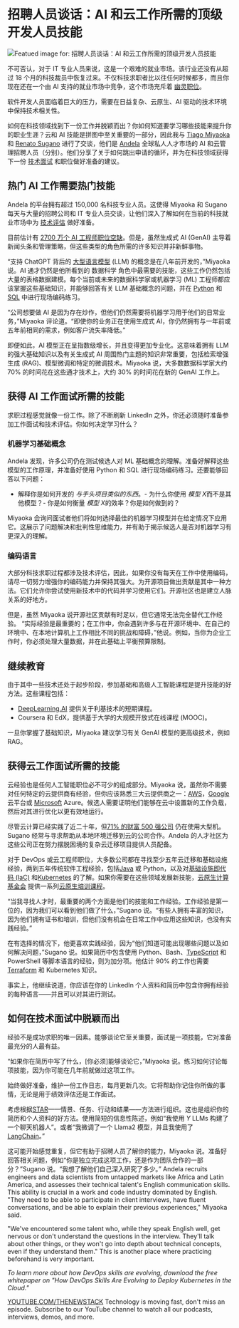 # 招聘人员谈话：AI 和云工作所需的顶级开发人员技能

![Featued image for: 招聘人员谈话：AI 和云工作所需的顶级开发人员技能](https://cdn.thenewstack.io/media/2024/07/32c99f9d-recruiters-speak-1024x576.jpg)

不可否认，对于 IT 专业人员来说，这是一个艰难的就业市场。该行业还没有从超过 18 个月的科技裁员中恢复过来。不仅科技求职者比以往任何时候都多，而且你现在还在一个由 AI 支持的就业市场中竞争，这个市场充斥着 [幽灵职位](https://thenewstack.io/how-to-use-generative-ai-to-find-your-next-tech-job/)。

软件开发人员面临着巨大的压力，需要在日益复杂、云原生、AI 驱动的技术环境中保持技术相关性。

如何在科技领域找到下一份工作并脱颖而出？你如何知道要学习哪些技能来提升你的职业生涯？云和 AI 技能是拼图中至关重要的一部分，因此我与 [Tiago Miyaoka](https://www.linkedin.com/in/tiago-yuzo-miyaoka/) 和 [Renato Sugano](https://www.linkedin.com/in/rsugano/) 进行了交谈，他们是 [Andela](https://www.andela.com/) 全球私人人才市场的 AI 和云管理招聘人员（分别）。他们分享了关于如何跳出申请的循环，并为在科技领域获得下一份 [技术面试](https://thenewstack.io/how-to-make-tech-interviews-suck-less/) 和职位做好准备的建议。

## 热门 AI 工作需要热门技能

Andela 的平台拥有超过 150,000 名科技专业人员。这使得 Miyaoka 和 Sugano 每天与大量的招聘公司和 IT 专业人员交谈，让他们深入了解如何在当前的科技就业市场中为 [技术评估](https://andela.com/our-process) 做好准备。

目前估计有 [2700 万个 AI 工程师职位空缺](https://thenewstack.io/tech-works-how-to-fill-the-27-million-ai-engineer-gap/)。但是，虽然生成式 AI (GenAI) 主导着新闻头条和管理策略，但这些类型的角色所需的许多知识并非新鲜事物。

“支持 ChatGPT 背后的 [大型语言模型](https://thenewstack.io/llm/) (LLM) 的概念是在八年前开发的，”Miyaoka 说。AI 通才仍然是他所看到的 数据科学 角色中最需要的技能，这些工作仍然包括大量的表格数据建模。每个当前或未来的数据科学家或机器学习 (ML) 工程师都应该掌握这些基础知识，并能够回答有关 LLM 基础概念的问题，并在 [Python](https://roadmap.sh/python) 和 [SQL](https://roadmap.sh/sql) 中进行现场编码练习。

“公司想要做 AI 是因为存在炒作，但他们仍然需要将机器学习用于他们的日常业务，”Miyaoka 评论道。“即使你的业务正在使用生成式 AI，你仍然拥有与一年前或五年前相同的需求，例如客户流失率降低。”

即便如此，AI 模型正在呈指数级增长，并且变得更加专业化。这意味着拥有 LLM 的强大基础知识以及有关生成式 AI 周围热门主题的知识非常重要，包括检索增强生成 (RAG)、模型微调和特定的微调技术。Miyaoka 说，大多数数据科学家大约 70% 的时间花在这些通才技术上，大约 30% 的时间花在新的 GenAI 工作上。

## 获得 AI 工作面试所需的技能

求职过程感觉就像一份工作。除了不断刷新 LinkedIn 之外，你还必须随时准备参加工作面试和技术评估。你如何决定学习什么？

### 机器学习基础概念

Andela 发现，许多公司仍在测试候选人对 ML 基础概念的理解。准备好解释这些模型的工作原理，并准备好使用 Python 和 SQL 进行现场编码练习。还要能够回答以下问题：

- 解释你是如何开发的
*与手头项目类似的东西*。- 为什么你使用
*模型 X*而不是其他模型？- 你是如何衡量
*模型 X*的效率？你是如何做到的？

Miyaoka 会询问面试者他们将如何选择最佳的机器学习模型并在给定情况下应用它。这展示了问题解决和批判性思维能力，并有助于揭示候选人是否对机器学习有更深入的理解。

### 编码语言

大部分科技求职过程都涉及技术评估，因此，如果你没有每天在工作中使用编码，请尽一切努力增强你的编码能力并保持其强大。为开源项目做出贡献是其中一种方法。它们允许你尝试使用新技术中的代码并学习使用它们。开源社区也是建立人脉关系的好地方。

但是，虽然 Miyaoka 说开源社区贡献有时足以，但它通常无法完全替代工作经验。
“实际经验是最重要的；在工作中，你会遇到许多与在开源环境中、在自己的环境中、在本地计算机上工作相比不同的挑战和障碍，”他说。例如，当你为企业工作时，你必须处理大量数据，并在此基础上平衡预算限制。

## 继续教育

由于其中一些技术还处于起步阶段，参加基础和高级人工智能课程是提升技能的好方法。这些课程包括：

* [DeepLearning.AI](http://deeplearning.ai) 提供关于利基技术的短期课程。
* Coursera 和 EdX，提供基于大学的大规模开放式在线课程 (MOOC)。

一旦你掌握了基础知识，Miyaoka 建议学习有关 GenAI 模型的更高级技术，例如 RAG。

## 获得云工作面试所需的技能

云经验也是任何人工智能职位必不可少的组成部分。Miyaoka 说，虽然你不需要对任何特定的云提供商有经验，但你应该熟悉三大云提供商之一：[AWS](https://aws.amazon.com/?utm_content=inline+mention)，[Google](https://cloud.google.com/?utm_content=inline+mention) 云平台或 [Microsoft](https://news.microsoft.com/?utm_content=inline+mention) Azure。候选人需要证明他们能够在云中设置新的工作负载，然后对其进行优化以更有效地运行。

尽管云计算已经实践了近二十年，但[71% 的财富 500 强公司](https://thenewstack.io/finally-platform-engineering-for-enterprise-cloud-migration/) 仍在使用大型机。Sugano 经常与寻求帮助从本地环境迁移到云的公司合作。Andela 的人才社区为这些公司正在努力摆脱困境的复杂云迁移项目提供人员配备。

对于 DevOps 或云工程师职位，大多数公司都在寻找至少五年云迁移和基础设施经验，两到五年传统软件工程经验，包括[Java](https://roadmap.sh/java) 或 Python，以及对[基础设施即代码 (IaC)](https://thenewstack.io/infrastructure-as-code/) 和[Kubernetes](https://roadmap.sh/kubernetes) 的了解。如果你需要在这些领域发展新技能，[云原生计算基金会](https://cncf.io/?utm_content=inline+mention) 提供一系列[云原生培训课程](https://www.cncf.io/training/courses/)。

“当我寻找人才时，最重要的两个方面是他们的技能和工作经验。工作经验是第一位的，因为我们可以看到他们做了什么，”Sugano 说。“有些人拥有丰富的知识，因为他们拥有证书和培训，但他们没有机会在日常工作中应用这些知识，也没有实践经验。”

在有选择的情况下，他更喜欢实践经验，因为“他们知道可能出现哪些问题以及如何解决问题，”Sugano 说。如果简历中包含使用 Python、Bash、[TypeScript](https://roadmap.sh/typescript) 和 PowerShell 等脚本语言的经验，则为加分项。他估计 90% 的工作也需要[Terraform](https://roadmap.sh/terraform) 和 Kubernetes 知识。

事实上，他继续说道，你应该在你的 LinkedIn 个人资料和简历中包含你拥有经验的每种语言——并且可以对其进行测试。

## 如何在技术面试中脱颖而出

经验不是成功求职的唯一因素。能够谈论它至关重要，面试是一项技能，它对准备最充分的人最有益。

“如果你在简历中写了什么，[你必须]能够谈论它，”Miyaoka 说。练习如何讨论每项技能，因为你可能在几年前就做过这项工作。

始终做好准备，维护一份工作日志，每月更新几次。它将帮助你记住你所做的事情，无论是用于绩效评估还是工作面试。

考虑根据[STAR](https://capd.mit.edu/resources/the-star-method-for-behavioral-interviews/)——情景、任务、行动和结果——方法进行组织。这也是组织你的简历和个人资料的好方法。使用简短的信息性陈述，例如“我使用 *Y* LLMs 构建了一个聊天机器人”。或者“我微调了一个 Llama2 模型，并且我使用了 [LangChain](https://thenewstack.io/lets-get-agentic-langchain-and-llamaindex-talk-ai-agents/)。”

这可能开始感觉重复，但它有助于招聘人员了解你的能力，Miyaoka 说。准备好回答相关问题，例如“你是独立完成这项工作，还是作为团队合作的一部分？”Sugano 说。“我想了解他们自己深入研究了多少。”
Andela recruits engineers and data scientists from untapped markets like Africa and Latin America, and assesses their technical talent's English communication skills. This ability is crucial in a work and code industry dominated by English. "They need to be able to participate in client interviews, have fluent conversations, and be able to explain their previous experiences," Miyaoka said.

"We've encountered some talent who, while they speak English well, get nervous or don't understand the questions in the interview. They'll talk about other things, or they won't go into depth about technical concepts, even if they understand them." This is another place where practicing beforehand is very important.

*To learn more about how DevOps skills are evolving, download the free whitepaper on "How DevOps Skills Are Evolving to Deploy Kubernetes in the Cloud."*

[YOUTUBE.COM/THENEWSTACK](https://youtube.com/thenewstack?sub_confirmation=1)
Technology is moving fast, don't miss an episode. Subscribe to our YouTube channel to watch all our podcasts, interviews, demos, and more.